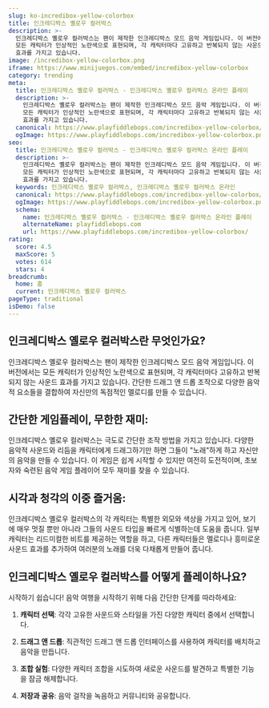 ```yaml
---
slug: ko-incredibox-yellow-colorbox
title: 인크레디박스 옐로우 컬러박스
description: >-
  인크레디박스 옐로우 컬러박스는 팬이 제작한 인크레디박스 모드 음악 게임입니다. 이 버전에서는 
  모든 캐릭터가 인상적인 노란색으로 표현되며, 각 캐릭터마다 고유하고 반복되지 않는 사운드 
  효과를 가지고 있습니다.
image: /incredibox-yellow-colorbox.png
iframe: https://www.minijuegos.com/embed/incredibox-yellow-colorbox
category: trending
meta:
  title: 인크레디박스 옐로우 컬러박스 - 인크레디박스 옐로우 컬러박스 온라인 플레이
  description: >-
    인크레디박스 옐로우 컬러박스는 팬이 제작한 인크레디박스 모드 음악 게임입니다. 이 버전에서는 
    모든 캐릭터가 인상적인 노란색으로 표현되며, 각 캐릭터마다 고유하고 반복되지 않는 사운드 
    효과를 가지고 있습니다.
  canonical: https://www.playfiddlebops.com/incredibox-yellow-colorbox/
  ogImage: https://www.playfiddlebops.com/incredibox-yellow-colorbox.png
seo:
  title: 인크레디박스 옐로우 컬러박스 - 인크레디박스 옐로우 컬러박스 온라인 플레이
  description: >-
    인크레디박스 옐로우 컬러박스는 팬이 제작한 인크레디박스 모드 음악 게임입니다. 이 버전에서는 
    모든 캐릭터가 인상적인 노란색으로 표현되며, 각 캐릭터마다 고유하고 반복되지 않는 사운드 
    효과를 가지고 있습니다.
  keywords: 인크레디박스 옐로우 컬러박스, 인크레디박스 옐로우 컬러박스 온라인
  canonical: https://www.playfiddlebops.com/incredibox-yellow-colorbox/
  ogImage: https://www.playfiddlebops.com/incredibox-yellow-colorbox.png
  schema:
    name: 인크레디박스 옐로우 컬러박스 - 인크레디박스 옐로우 컬러박스 온라인 플레이
    alternateName: playfiddlebops.com
    url: https://www.playfiddlebops.com/incredibox-yellow-colorbox/
rating:
  score: 4.5
  maxScore: 5
  votes: 614
  stars: 4
breadcrumb:
  home: 홈
  current: 인크레디박스 옐로우 컬러박스
pageType: traditional
isDemo: false
---
```


## 인크레디박스 옐로우 컬러박스란 무엇인가요?

인크레디박스 옐로우 컬러박스는 팬이 제작한 인크레디박스 모드 음악 게임입니다. 이 버전에서는 모든 캐릭터가 인상적인 노란색으로 표현되며, 각 캐릭터마다 고유하고 반복되지 않는 사운드 효과를 가지고 있습니다. 간단한 드래그 앤 드롭 조작으로 다양한 음악적 요소들을 결합하여 자신만의 독점적인 멜로디를 만들 수 있습니다.

## 간단한 게임플레이, 무한한 재미:

인크레디박스 옐로우 컬러박스는 극도로 간단한 조작 방법을 가지고 있습니다. 다양한 음악적 사운드와 리듬을 캐릭터에게 드래그하기만 하면 그들이 "노래"하게 하고 자신만의 음악을 만들 수 있습니다. 이 게임은 쉽게 시작할 수 있지만 여전히 도전적이며, 초보자와 숙련된 음악 게임 플레이어 모두 재미를 찾을 수 있습니다.

## 시각과 청각의 이중 즐거움:

인크레디박스 옐로우 컬러박스의 각 캐릭터는 특별한 외모와 색상을 가지고 있어, 보기에 매우 멋질 뿐만 아니라 그들의 사운드 타입을 빠르게 식별하는데 도움을 줍니다. 일부 캐릭터는 리드미컬한 비트를 제공하는 역할을 하고, 다른 캐릭터들은 멜로디나 흥미로운 사운드 효과를 추가하여 여러분의 노래를 더욱 다채롭게 만들어 줍니다.

## 인크레디박스 옐로우 컬러박스를 어떻게 플레이하나요?

시작하기 쉽습니다! 음악 여행을 시작하기 위해 다음 간단한 단계를 따라하세요:

1. **캐릭터 선택**: 각각 고유한 사운드와 스타일을 가진 다양한 캐릭터 중에서 선택합니다.

2. **드래그 앤 드롭**: 직관적인 드래그 앤 드롭 인터페이스를 사용하여 캐릭터를 배치하고 음악을 만듭니다.

3. **조합 실험**: 다양한 캐릭터 조합을 시도하여 새로운 사운드를 발견하고 특별한 기능을 잠금 해제합니다.

4. **저장과 공유**: 음악 걸작을 녹음하고 커뮤니티와 공유합니다.